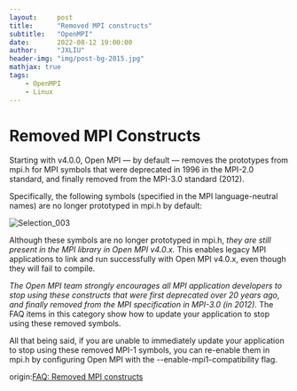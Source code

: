 ```yaml
---
layout:     post
title:      "Removed MPI constructs"
subtitle:   "OpenMPI"
date:       2022-08-12 19:00:00
author:     "JXLIU"
header-img: "img/post-bg-2015.jpg"
mathjax: true
tags:
    - OpenMPI
    - Linux
---
```



# Removed MPI Constructs

Starting with v4.0.0, Open MPI — by default — removes the prototypes from mpi.h for MPI symbols that were deprecated in 1996 in the MPI-2.0 standard, and finally removed from the MPI-3.0 standard (2012).

Specifically, the following symbols (specified in the MPI language-neutral names) are no longer prototyped in mpi.h by default:

![Selection_003](https://user-images.githubusercontent.com/71710349/184339116-8a55998e-4805-44dd-b09c-6f08db10a065.png)


Although these symbols are no longer prototyped in mpi.h, _they are still present in the MPI library in Open MPI v4.0.x._ This enables legacy MPI applications to link and run successfully with Open MPI v4.0.x, even though they will fail to compile.

*The Open MPI team strongly encourages all MPI application developers to stop using these constructs that were first deprecated over 20 years ago, and finally removed from the MPI specification in MPI-3.0 (in 2012).* The FAQ items in this category show how to update your application to stop using these removed symbols.

All that being said, if you are unable to immediately update your application to stop using these removed MPI-1 symbols, you can re-enable them in mpi.h by configuring Open MPI with the --enable-mpi1-compatibility flag.


origin:[FAQ: Removed MPI constructs](https://www.open-mpi.org/faq/?category=mpi-removed)

